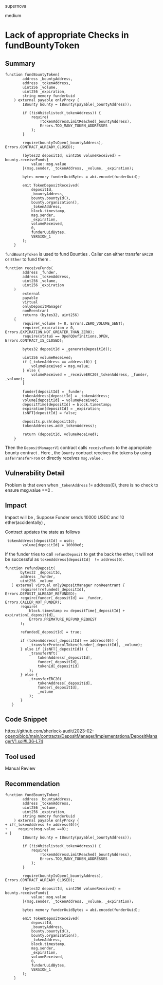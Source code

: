 supernova

medium

# Lack of appropriate Checks in  fundBountyToken

## Summary
```solidity
function fundBountyToken(
        address _bountyAddress,
        address _tokenAddress,
        uint256 _volume,
        uint256 _expiration,
        string memory funderUuid
    ) external payable onlyProxy {
        IBounty bounty = IBounty(payable(_bountyAddress));

        if (!isWhitelisted(_tokenAddress)) {
            require(
                !tokenAddressLimitReached(_bountyAddress),
                Errors.TOO_MANY_TOKEN_ADDRESSES
            );
        }

        require(bountyIsOpen(_bountyAddress), Errors.CONTRACT_ALREADY_CLOSED);

        (bytes32 depositId, uint256 volumeReceived) = bounty.receiveFunds{
            value: msg.value
        }(msg.sender, _tokenAddress, _volume, _expiration);

        bytes memory funderUuidBytes = abi.encode(funderUuid);

        emit TokenDepositReceived(
            depositId,
            _bountyAddress,
            bounty.bountyId(),
            bounty.organization(),
            _tokenAddress,
            block.timestamp,
            msg.sender,
            _expiration,
            volumeReceived,
            0,
            funderUuidBytes,
            VERSION_1
        );
    }
```
`fundBountyToken` is used to fund Bounties . Caller can either transfer `ERC20` or `Ether` to fund them .
```solidity
function receiveFunds(
        address _funder,
        address _tokenAddress,
        uint256 _volume,
        uint256 _expiration
    )
        external
        payable
        virtual
        onlyDepositManager
        nonReentrant
        returns (bytes32, uint256)
    {
        require(_volume != 0, Errors.ZERO_VOLUME_SENT);
        require(_expiration > 0, Errors.EXPIRATION_NOT_GREATER_THAN_ZERO);
        require(status == OpenQDefinitions.OPEN, Errors.CONTRACT_IS_CLOSED);

        bytes32 depositId = _generateDepositId();

        uint256 volumeReceived;
        if (_tokenAddress == address(0)) {
            volumeReceived = msg.value;
        } else {
            volumeReceived = _receiveERC20(_tokenAddress, _funder, _volume);
        }

        funder[depositId] = _funder;
        tokenAddress[depositId] = _tokenAddress;
        volume[depositId] = volumeReceived;
        depositTime[depositId] = block.timestamp;
        expiration[depositId] = _expiration;
        isNFT[depositId] = false;

        deposits.push(depositId);
        tokenAddresses.add(_tokenAddress);

        return (depositId, volumeReceived);
    }
```
 Then the `DepositManagerV1` contract calls `receiveFunds` to the appropriate bounty contract . 
Here , the `Bounty` contract receives the tokens by using `safeTransferFrom` or directly receives `msg.value` . 
## Vulnerability Detail
Problem is that even when `_tokenAddress` != address(0), there is no check to ensure msg.value ==0 . 
 
## Impact
Impact will be , 
Suppose Funder sends 10000 USDC and 10 ether(accidentally) , 

Contract updates the state as follows
```solidity 
 tokenAddress[depositId] = usdc;
        volume[depositId] = 10000e6;
 ```
 If the funder tries to call `refundDeposit` to get the back the ether, it will not be successful as `tokenAddress[depositId]  != address(0)`.
 ```solidity
 function refundDeposit(
        bytes32 _depositId,
        address _funder,
        uint256 _volume
    ) external virtual onlyDepositManager nonReentrant {
        require(!refunded[_depositId], Errors.DEPOSIT_ALREADY_REFUNDED);
        require(funder[_depositId] == _funder, Errors.CALLER_NOT_FUNDER);
        require(
            block.timestamp >= depositTime[_depositId] + expiration[_depositId],
            Errors.PREMATURE_REFUND_REQUEST
        );

        refunded[_depositId] = true;

        if (tokenAddress[_depositId] == address(0)) {
            _transferProtocolToken(funder[_depositId], _volume);
        } else if (isNFT[_depositId]) {
            _transferNft(
                tokenAddress[_depositId],
                funder[_depositId],
                tokenId[_depositId]
            );
        } else {
            _transferERC20(
                tokenAddress[_depositId],
                funder[_depositId],
                _volume
            );
        }
    }
  ```
 
## Code Snippet
https://github.com/sherlock-audit/2023-02-openq/blob/main/contracts/DepositManager/Implementations/DepositManagerV1.sol#L36-L74
## Tool used

Manual Review

## Recommendation
```solidity
function fundBountyToken(
        address _bountyAddress,
        address _tokenAddress,
        uint256 _volume,
        uint256 _expiration,
        string memory funderUuid
    ) external payable onlyProxy {
+ if(_tokenAddress != address(0)){
+     require(msg.value ==0);
+ }
        IBounty bounty = IBounty(payable(_bountyAddress));

        if (!isWhitelisted(_tokenAddress)) {
            require(
                !tokenAddressLimitReached(_bountyAddress),
                Errors.TOO_MANY_TOKEN_ADDRESSES
            );
        }

        require(bountyIsOpen(_bountyAddress), Errors.CONTRACT_ALREADY_CLOSED);

        (bytes32 depositId, uint256 volumeReceived) = bounty.receiveFunds{
            value: msg.value
        }(msg.sender, _tokenAddress, _volume, _expiration);

        bytes memory funderUuidBytes = abi.encode(funderUuid);

        emit TokenDepositReceived(
            depositId,
            _bountyAddress,
            bounty.bountyId(),
            bounty.organization(),
            _tokenAddress,
            block.timestamp,
            msg.sender,
            _expiration,
            volumeReceived,
            0,
            funderUuidBytes,
            VERSION_1
        );
    }
```
